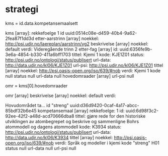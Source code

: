 
# strategi

kms = id.data.kompetansemaalsett

kms [array]:
  rekkefoelge       1
  id                uuid:0514c08e-d459-40b4-9a62-2fea87f1dd3d
  etter-aarstrinn   [array]
    noekkel:          http://psi.udir.no/laereplan/aarstrinn/vg2
    beskrivelse       [array]
      noekkel:          default
      verdi:            Videregående trinn 2
  etter-fag         [array]
    id:               uuid:6356fe9b-3e6a-4854-b330-411a6bff1703
    tittel:           Kjemi 1
    kode:             KJE1Z01
    status:           http://psi.udir.no/ontologi/status/publisert
    url-data:         http://data.udir.no/kl06/KJE1Z01
    url-psi:          http://psi.udir.no/kl06/KJE1Z01
  tittel            [array]
    noekkel:          http://psi.oasis-open.org/iso/639/#nob
    verdi:            Kjemi 1
  kode              null
  status            null
  url-data          null
  hovedomraader     [array]
  url-psi           null

omr = kms[0].hovedomraader

omr [array]
  beskrivelse  [array]
    noekkel: default
    verdi:   <p class="grep">Hovudområdet ta...
  id "streng"
    uuid:d36d9420-0caf-4a17-abcc-85bdf32b6e45
  kompetansemaal  [array]
    rekkefoelge: 1
    id:          uuid:6d98f3c2-92ee-42f2-a48d-acd70666dba8
    tittel:      gjøre rede for den historiske utviklingen av atombegrepet og beskrive og sammenligne Bohrs atommodell og dagens atommodell
    kode:        K3934
    status:      http://psi.udir.no/ontologi/status/publisert
    url-data:    http://data.udir.no/kl06/K3934
  tittel  [array]
    noekkel: http://psi.oasis-open.org/iso/639/#nob
    verdi:   Språk og modeller i kjemi
  kode  "streng"
    H01
  status    null
  url-data  null
  url-psi   null
